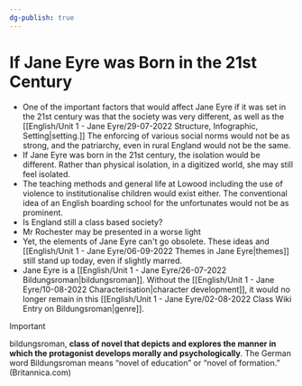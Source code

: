 ```yaml
---
dg-publish: true
---
```

# If Jane Eyre was Born in the 21st Century
- One of the important factors that would affect Jane Eyre if it was set in the 21st century was that the society was very different, as well as the [[English/Unit 1 - Jane Eyre/29-07-2022 Structure, Infographic, Setting\|setting.]] The enforcing of various social norms would not be as strong, and the patriarchy, even in rural England would not be the same. 
- If Jane Eyre was born in the 21st century, the isolation would be different. Rather than physical isolation, in a digitized world, she may still feel isolated.
- The teaching methods and general life at Lowood including the use of violence to institutionalise children would exist either. The conventional idea of an English boarding school for the unfortunates would not be as prominent.
- Is England still a class based society?
- Mr Rochester may be presented in a worse light
- Yet, the elements of Jane Eyre can't go obsolete. These ideas and [[English/Unit 1 - Jane Eyre/06-09-2022 Themes in Jane Eyre\|themes]] still stand up today, even if slightly marred. 
- Jane Eyre is a [[English/Unit 1 - Jane Eyre/26-07-2022 Bildungsroman\|bildungsroman]]. Without the [[English/Unit 1 - Jane Eyre/10-08-2022 Characterisation\|character development]], it would no longer remain in this [[English/Unit 1 - Jane Eyre/02-08-2022 Class Wiki Entry on Bildungsroman\|genre]].

> [!important] 
> bildungsroman, **class of novel that depicts and explores the manner in which the protagonist develops morally and psychologically**. The German word Bildungsroman means “novel of education” or “novel of formation.” (Britannica.com)

